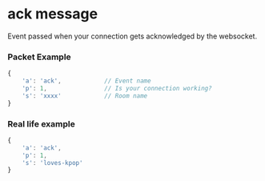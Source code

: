 # ack message

Event passed when your connection gets acknowledged by the websocket.


### Packet Example

```js
{
    'a': 'ack',            // Event name
    'p': 1,                // Is your connection working?
    's': 'xxxx'            // Room name
}
```
### Real life example
```js
{
    'a': 'ack',
    'p': 1,
    's': 'loves-kpop'
}
```
